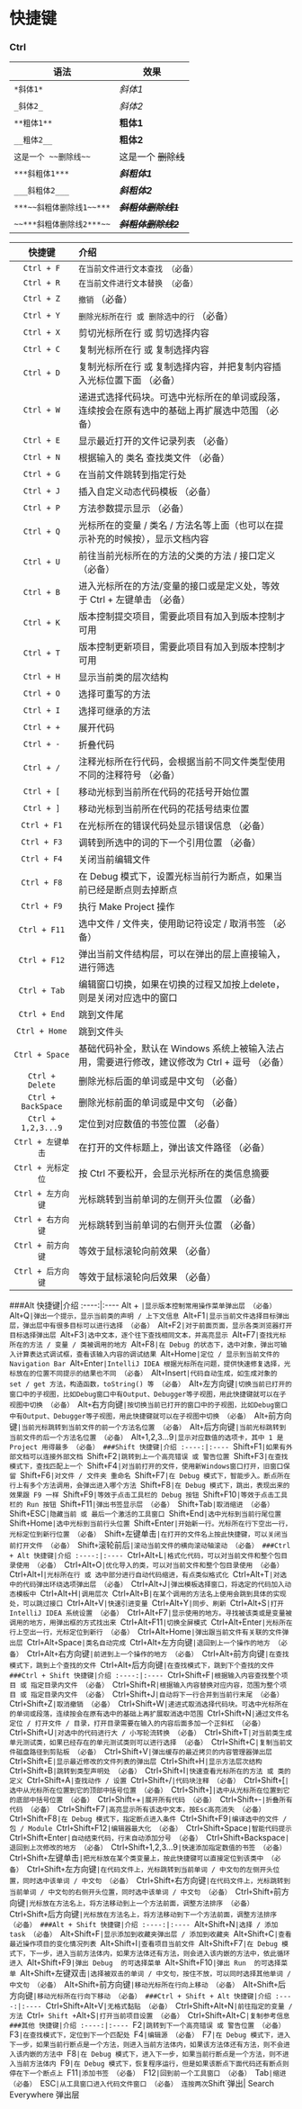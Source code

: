 
# 快捷键


### Ctrl


|语法|效果|
|----|-----|
|`*斜体1*`|*斜体1*|
|`_斜体2_`| _斜体2_|
|`**粗体1**`|**粗体1**|
|`__粗体2__`|__粗体2__|
|`这是一个 ~~删除线~~`|这是一个 ~~删除线~~|
|`***斜粗体1***`|***斜粗体1***|
|`___斜粗体2___`|___斜粗体2___|
|`***~~斜粗体删除线1~~***`|***~~斜粗体删除线1~~***|
|`~~***斜粗体删除线2***~~`|~~***斜粗体删除线2***~~|



|快捷键|介绍|
|:----:|:----|
|`Ctrl + F`|`在当前文件进行文本查找 （必备）`|
`Ctrl + R`|`在当前文件进行文本替换 （必备）`
`Ctrl + Z`|`撤销` （必备）
`Ctrl + Y`|`删除光标所在行 或 删除选中的行` （必备）
`Ctrl + X`|剪切光标所在行 或 剪切选择内容
`Ctrl + C`|复制光标所在行 或 复制选择内容
`Ctrl + D`|复制光标所在行 或 复制选择内容，并把复制内容插入光标位置下面 （必备）
`Ctrl + W`|递进式选择代码块。可选中光标所在的单词或段落，连续按会在原有选中的基础上再扩展选中范围 （必备）
`Ctrl + E`|显示最近打开的文件记录列表 （必备）
`Ctrl + N`|根据输入的 类名 查找类文件 （必备）
`Ctrl + G`|在当前文件跳转到指定行处
`Ctrl + J`|插入自定义动态代码模板 （必备）
`Ctrl + P`|方法参数提示显示 （必备）
`Ctrl + Q`|光标所在的变量 / 类名 / 方法名等上面（也可以在提示补充的时候按），显示文档内容
`Ctrl + U`|前往当前光标所在的方法的父类的方法 / 接口定义 （必备）
`Ctrl + B`|进入光标所在的方法/变量的接口或是定义处，等效于 Ctrl + 左键单击  （必备）
`Ctrl + K`|版本控制提交项目，需要此项目有加入到版本控制才可用
`Ctrl + T`|版本控制更新项目，需要此项目有加入到版本控制才可用
`Ctrl + H`|显示当前类的层次结构
`Ctrl + O`|选择可重写的方法
`Ctrl + I`|选择可继承的方法
`Ctrl + +`|展开代码
`Ctrl + -`|折叠代码
`Ctrl + /`|注释光标所在行代码，会根据当前不同文件类型使用不同的注释符号 （必备）
`Ctrl + [`|移动光标到当前所在代码的花括号开始位置
`Ctrl + ]`|移动光标到当前所在代码的花括号结束位置
`Ctrl + F1`|在光标所在的错误代码处显示错误信息 （必备）
`Ctrl + F3`|调转到所选中的词的下一个引用位置 （必备）
`Ctrl + F4`|关闭当前编辑文件
`Ctrl + F8`|在 Debug 模式下，设置光标当前行为断点，如果当前已经是断点则去掉断点
`Ctrl + F9`|执行 Make Project 操作
`Ctrl + F11`|选中文件 / 文件夹，使用助记符设定 / 取消书签 （必备）
`Ctrl + F12`|弹出当前文件结构层，可以在弹出的层上直接输入，进行筛选
`Ctrl + Tab`|编辑窗口切换，如果在切换的过程又加按上delete，则是关闭对应选中的窗口
`Ctrl + End`|跳到文件尾
`Ctrl + Home`|跳到文件头
`Ctrl + Space`|基础代码补全，默认在 Windows 系统上被输入法占用，需要进行修改，建议修改为 Ctrl + 逗号 （必备）
`Ctrl + Delete`|删除光标后面的单词或是中文句 （必备）
`Ctrl + BackSpace`|删除光标前面的单词或是中文句 （必备）
`Ctrl + 1,2,3...9`|定位到对应数值的书签位置 （必备）
`Ctrl + 左键单击`|在打开的文件标题上，弹出该文件路径 （必备）
`Ctrl + 光标定位`|按 Ctrl 不要松开，会显示光标所在的类信息摘要
`Ctrl + 左方向键`|光标跳转到当前单词的左侧开头位置 （必备）
`Ctrl + 右方向键`|光标跳转到当前单词的右侧开头位置 （必备）
`Ctrl + 前方向键`|等效于鼠标滚轮向前效果 （必备）
`Ctrl + 后方向键`|等效于鼠标滚轮向后效果 （必备）
###Alt
快捷键|介绍
:----:|:----
Alt + `|显示版本控制常用操作菜单弹出层 （必备）
`Alt` + `Q`|弹出一个提示，显示当前类的声明 / 上下文信息
`Alt` + `F1`|显示当前文件选择目标弹出层，弹出层中有很多目标可以进行选择 （必备）
`Alt` + `F2`|对于前面页面，显示各类浏览器打开目标选择弹出层
`Alt` + `F3`|选中文本，逐个往下查找相同文本，并高亮显示
`Alt` + `F7`|查找光标所在的方法 / 变量 / 类被调用的地方
`Alt` + `F8`|在 Debug 的状态下，选中对象，弹出可输入计算表达式调试框，查看该输入内容的调试结果
`Alt` + `Home`|定位 / 显示到当前文件的 Navigation Bar
`Alt` + `Enter`|IntelliJ IDEA 根据光标所在问题，提供快速修复选择，光标放在的位置不同提示的结果也不同 （必备）
`Alt` + `Insert`|代码自动生成，如生成对象的 set / get 方法，构造函数，toString() 等 （必备）
`Alt` + `左方向键`|切换当前已打开的窗口中的子视图，比如Debug窗口中有Output、Debugger等子视图，用此快捷键就可以在子视图中切换 （必备）
`Alt` + `右方向键`|按切换当前已打开的窗口中的子视图，比如Debug窗口中有Output、Debugger等子视图，用此快捷键就可以在子视图中切换 （必备）
`Alt` + `前方向键`|当前光标跳转到当前文件的前一个方法名位置 （必备）
`Alt` + `后方向键`|当前光标跳转到当前文件的后一个方法名位置 （必备）
`Alt` + `1,2,3...9`|显示对应数值的选项卡，其中 1 是 Project 用得最多 （必备）
###Shift
快捷键|介绍
:----:|:----
`Shift` + `F1`|如果有外部文档可以连接外部文档
`Shift` + `F2`|跳转到上一个高亮错误 或 警告位置
`Shift` + `F3`|在查找模式下，查找匹配上一个
`Shift` + `F4`|对当前打开的文件，使用新Windows窗口打开，旧窗口保留
`Shift` + `F6`|对文件 / 文件夹 重命名
`Shift` + `F7`|在 Debug 模式下，智能步入。断点所在行上有多个方法调用，会弹出进入哪个方法
`Shift` + `F8`|在 Debug 模式下，跳出，表现出来的效果跟 F9 一样
`Shift` + `F9`|等效于点击工具栏的 Debug 按钮
`Shift` + `F10`|等效于点击工具栏的 Run 按钮
`Shift` + `F11`|弹出书签显示层 （必备）
`Shift` + `Tab`|取消缩进 （必备）
`Shift` + `ESC`|隐藏当前 或 最后一个激活的工具窗口
`Shift` + `End`|选中光标到当前行尾位置
`Shift` + `Home`|选中光标到当前行头位置
`Shift` + `Enter`|开始新一行。光标所在行下空出一行，光标定位到新行位置 （必备）
`Shift` + `左键单击`|在打开的文件名上按此快捷键，可以关闭当前打开文件 （必备）
`Shift` + `滚轮前后`|滚动当前文件的横向滚动轴滚动 （必备）
###Ctrl + Alt
快捷键|介绍
:----:|:----
`Ctrl` + `Alt` + `L`|格式化代码，可以对当前文件和整个包目录使用 （必备）
`Ctrl` + `Alt` + `O`|优化导入的类，可以对当前文件和整个包目录使用 （必备）
`Ctrl` + `Alt` + `I`|光标所在行 或 选中部分进行自动代码缩进，有点类似格式化
`Ctrl` + `Alt` + `T`|对选中的代码弹出环绕选项弹出层 （必备）
`Ctrl` + `Alt` + `J`|弹出模板选择窗口，将选定的代码加入动态模板中
`Ctrl` + `Alt` + `H`|调用层次
`Ctrl` + `Alt` + `B`|在某个调用的方法名上使用会跳到具体的实现处，可以跳过接口
`Ctrl` + `Alt` + `V`|快速引进变量
`Ctrl` + `Alt` + `Y`|同步、刷新
`Ctrl` + `Alt` + `S`|打开 IntelliJ IDEA 系统设置 （必备）
`Ctrl` + `Alt` + `F7`|显示使用的地方。寻找被该类或是变量被调用的地方，用弹出框的方式找出来
`Ctrl` + `Alt` + `F11`|切换全屏模式
`Ctrl` + `Alt` + `Enter`|光标所在行上空出一行，光标定位到新行 （必备）
`Ctrl` + `Alt` + `Home`|弹出跟当前文件有关联的文件弹出层
`Ctrl` + `Alt` + `Space`|类名自动完成
`Ctrl` + `Alt` + `左方向键`|退回到上一个操作的地方 （必备）
`Ctrl` + `Alt` + `右方向键`|前进到上一个操作的地方 （必备）
`Ctrl` + `Alt` + `前方向键`|在查找模式下，跳到上个查找的文件
`Ctrl` + `Alt` + `后方向键`|在查找模式下，跳到下个查找的文件
###Ctrl + Shift
快捷键|介绍
:----:|:----
`Ctrl` + `Shift` + `F`|根据输入内容查找整个项目 或 指定目录内文件 （必备）
`Ctrl` + `Shift` + `R`|根据输入内容替换对应内容，范围为整个项目 或 指定目录内文件 （必备）
`Ctrl` + `Shift` + `J`|自动将下一行合并到当前行末尾 （必备）
`Ctrl` + `Shift` + `Z`|取消撤销 （必备）
`Ctrl` + `Shift` + `W`|递进式取消选择代码块。可选中光标所在的单词或段落，连续按会在原有选中的基础上再扩展取消选中范围
`Ctrl` + `Shift` + `N`|通过文件名定位 / 打开文件 / 目录，打开目录需要在输入的内容后面多加一个正斜杠 （必备）
`Ctrl` + `Shift` + `U`|对选中的代码进行大 / 小写轮流转换 （必备）
`Ctrl` + `Shift` + `T`|对当前类生成单元测试类，如果已经存在的单元测试类则可以进行选择 （必备）
`Ctrl` + `Shift` + `C`|复制当前文件磁盘路径到剪贴板 （必备）
`Ctrl` + `Shift` + `V`|弹出缓存的最近拷贝的内容管理器弹出层
`Ctrl` + `Shift` + `E`|显示最近修改的文件列表的弹出层
`Ctrl` + `Shift` + `H`|显示方法层次结构
`Ctrl` + `Shift` + `B`|跳转到类型声明处 （必备）
`Ctrl` + `Shift` + `I`|快速查看光标所在的方法 或 类的定义
`Ctrl` + `Shift` + `A`|查找动作 / 设置
`Ctrl` + `Shift` + `/`|代码块注释 （必备）
`Ctrl` + `Shift` + `[`|选中从光标所在位置到它的顶部中括号位置 （必备）
`Ctrl` + `Shift` + `]`|选中从光标所在位置到它的底部中括号位置 （必备）
`Ctrl` + `Shift` + `+`|展开所有代码 （必备）
`Ctrl` + `Shift` + `-`|折叠所有代码 （必备）
`Ctrl` + `Shift` + `F7`|高亮显示所有该选中文本，按Esc高亮消失 （必备）
`Ctrl` + `Shift` + `F8`|在 Debug 模式下，指定断点进入条件
`Ctrl` + `Shift` + `F9`|编译选中的文件 / 包 / Module
`Ctrl` + `Shift` + `F12`|编辑器最大化 （必备）
`Ctrl` + `Shift` + `Space`|智能代码提示
`Ctrl` + `Shift` + `Enter`|自动结束代码，行末自动添加分号 （必备）
`Ctrl` + `Shift` + `Backspace`|退回到上次修改的地方 （必备）
`Ctrl` + `Shift` + `1,2,3...9`|快速添加指定数值的书签 （必备）
`Ctrl` + `Shift` + `左键单击`|把光标放在某个类变量上，按此快捷键可以直接定位到该类中 （必备）
`Ctrl` + `Shift` + `左方向键`|在代码文件上，光标跳转到当前单词 / 中文句的左侧开头位置，同时选中该单词 / 中文句 （必备）
`Ctrl` + `Shift` + `右方向键`|在代码文件上，光标跳转到当前单词 / 中文句的右侧开头位置，同时选中该单词 / 中文句 （必备）
`Ctrl` + `Shift` + `前方向键`|光标放在方法名上，将方法移动到上一个方法前面，调整方法排序 （必备）
`Ctrl` + `Shift` + `后方向键`|光标放在方法名上，将方法移动到下一个方法前面，调整方法排序 （必备）
###Alt + Shift
快捷键|介绍
:----:|:----
`Alt` + `Shift` + `N`|选择 / 添加 task （必备）
`Alt` + `Shift` + `F`|显示添加到收藏夹弹出层 / 添加到收藏夹
`Alt` + `Shift` + `C`|查看最近操作项目的变化情况列表
`Alt` + `Shift` + `I`|查看项目当前文件
`Alt` + `Shift` + `F7`|在 Debug 模式下，下一步，进入当前方法体内，如果方法体还有方法，则会进入该内嵌的方法中，依此循环进入
`Alt` + `Shift` + `F9`|弹出 Debug  的可选择菜单
`Alt` + `Shift` + `F10`|弹出 Run  的可选择菜单
`Alt` + `Shift` + `左键双击`|选择被双击的单词 / 中文句，按住不放，可以同时选择其他单词 / 中文句 （必备）
`Alt` + `Shift` + `前方向键`|移动光标所在行向上移动 （必备）
`Alt` + `Shift` + `后方向键`|移动光标所在行向下移动 （必备）
###Ctrl + Shift + Alt
快捷键|介绍
:----:|:----
`Ctrl` + `Shift` + `Alt` + `V`|无格式黏贴 （必备）
`Ctrl` + `Shift` + `Alt` + `N`|前往指定的变量 / 方法
`Ctrl` + Shift + `Alt` + `S`|打开当前项目设置 （必备）
`Ctrl` + `Shift` + `Alt` + `C`|复制参考信息
###其他
快捷键|介绍
:----:|:----
`F2`|跳转到下一个高亮错误 或 警告位置 （必备）
`F3`|在查找模式下，定位到下一个匹配处
`F4`|编辑源 （必备）
`F7`|在 Debug 模式下，进入下一步，如果当前行断点是一个方法，则进入当前方法体内，如果该方法体还有方法，则不会进入该内嵌的方法中
`F8`|在 Debug 模式下，进入下一步，如果当前行断点是一个方法，则不进入当前方法体内
`F9`|在 Debug 模式下，恢复程序运行，但是如果该断点下面代码还有断点则停在下一个断点上
`F11`|添加书签 （必备）
`F12`|回到前一个工具窗口 （必备）
`Tab`|缩进 （必备）
`ESC`|从工具窗口进入代码文件窗口 （必备）
连按两次`Shift`弹出| Search Everywhere 弹出层
